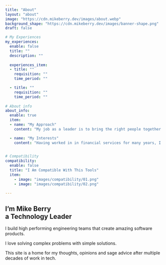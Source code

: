 ```yaml
---
title: "About"
layout: "about"
image: "https://cdn.mikeberry.dev/images/about.webp"
background_shape: "https://cdn.mikeberry.dev/images/banner-shape.png"
draft: false

# My Experiences
my_experiences:
  enable: false
  title: ""
  description: ""
  
  experiences_item:
  - title: ""
    requisition: ""
    time_period: ""

  - title: ""
    requisition: ""
    time_period: ""
    
# About info
about_info:
  enable: true
  item:
  - name: "My Approach"
    content: "My job as a leader is to bring the right people together into a team, share the vision of our destination and provide the context for the team to deliver value."

  - name: "My Interests"
    content: "Having worked in in financial services for many years, I am a fintech geek and love the world of tech start-ups. I have strong opinions about most things Agile, Lean and DevOps. I have spoken about Kubernetes at conferences in the past, although I am now more of serverless advocate. I enjoy all topics to do with leadership and am always learning more about how to run high performing teams."

    
# Compatibility
compatibility:
  enable: false
  title: "I Am Compatible With This Tools"
  item:
    - image: "images/compatibility/01.png"
    - image: "images/compatibility/02.png"
 
---
```


## I’m Mike Berry <br> <strong>a Technology Leader</strong>

I build high performing engineering teams that create amazing software products.

I love solving complex problems with simple solutions.
  
This site is a home for my thoughts, opinions and sage advice after multiple decades of work in tech.